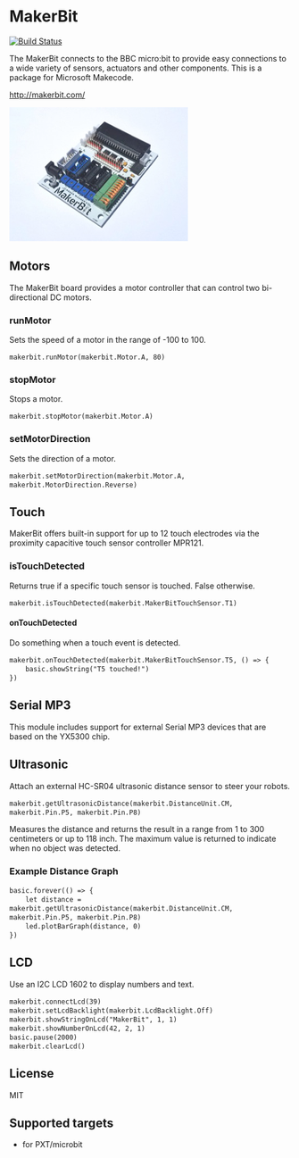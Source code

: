 # MakerBit

[![Build Status](https://travis-ci.org/1010Technologies/pxt-makerbit.svg?branch=master)](https://travis-ci.org/1010Technologies/pxt-makerbit)

The MakerBit connects to the BBC micro:bit to provide easy connections to a wide variety of sensors, actuators and other components. This is a package for Microsoft Makecode.

http://makerbit.com/

![](https://github.com/1010Technologies/pxt-makerbit/raw/master/icon.png)

## Motors
The MakerBit board provides a motor controller that can control two bi-directional DC motors.


### runMotor
Sets the speed of a motor in the range of -100 to 100.
```sig
makerbit.runMotor(makerbit.Motor.A, 80)
```

### stopMotor
Stops a motor.
```sig
makerbit.stopMotor(makerbit.Motor.A)
```

### setMotorDirection
Sets the direction of a motor.
```sig
makerbit.setMotorDirection(makerbit.Motor.A, makerbit.MotorDirection.Reverse)
```


## Touch
MakerBit offers built-in support for up to 12 touch electrodes via the proximity capacitive touch sensor controller MPR121.

### isTouchDetected
Returns true if a specific touch sensor is touched. False otherwise.
```sig
makerbit.isTouchDetected(makerbit.MakerBitTouchSensor.T1)
```

#### onTouchDetected
Do something when a touch event is detected.
```sig
makerbit.onTouchDetected(makerbit.MakerBitTouchSensor.T5, () => {
    basic.showString("T5 touched!")
})
```


## Serial MP3
This module includes support for external Serial MP3 devices that are based on the YX5300 chip.

## Ultrasonic
Attach an external HC-SR04 ultrasonic distance sensor to steer your robots.

```sig
makerbit.getUltrasonicDistance(makerbit.DistanceUnit.CM, makerbit.Pin.P5, makerbit.Pin.P8)
```
Measures the distance and returns the result in a range from 1 to 300 centimeters or up to 118 inch. The maximum value is returned to indicate when no object was detected.

### Example Distance Graph
```blocks
basic.forever(() => {
    let distance = makerbit.getUltrasonicDistance(makerbit.DistanceUnit.CM, makerbit.Pin.P5, makerbit.Pin.P8)
    led.plotBarGraph(distance, 0)
})
```

## LCD
Use an I2C LCD 1602 to display numbers and text.

```blocks
makerbit.connectLcd(39)
makerbit.setLcdBacklight(makerbit.LcdBacklight.Off)
makerbit.showStringOnLcd("MakerBit", 1, 1)
makerbit.showNumberOnLcd(42, 2, 1)
basic.pause(2000)
makerbit.clearLcd()
```

## License

MIT

## Supported targets

* for PXT/microbit
